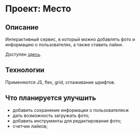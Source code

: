 # Проект: Место
## Описание
Интерактивный сервис, в который можно добавлять фото и  информацию о пользователях, а также ставить лайки.  

Доступен [здесь](https://alexgusarov.github.io/russian-travel/index.html). 

## Технологии
Применяются JS, flex, grid, сглаживание шрифтов. 

## Что планируется улучшить
* добавить сохранение информации о пользователяхж
* дать возможность загружать фото;
* добавить инструменты для редактирования фото;
* счетчик лайков;

